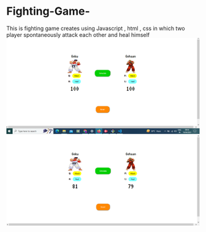 # Fighting-Game-
This is fighting game creates using Javascript , html , css in which two player spontaneously attack each other and heal himself 
<img src = "https://github.com/1SiddhantSingh/Fighting-Game-/blob/master/ui.png">
<img src = "https://github.com/1SiddhantSingh/Fighting-Game-/blob/master/game%20play.png">

